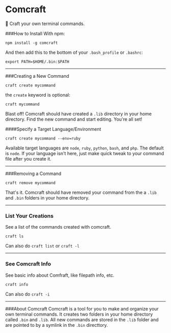 # Comcraft
🚀 Craft your own terminal commands.

###How to Install
With npm:
```
npm install -g comcraft
```
And then add this to the bottom of your `.bash_profile` or `.bashrc`:
```
export PATH=$HOME/.bin:$PATH
```

<hr>

###Creating a New Command
```
craft create mycommand
```
the `create` keyword is optional:
```
craft mycommand
```
Blast off! Comcraft should have created a `.lib` directory in your home directory. Find the new command and start editing. You're all set!

####Specify a Target Language/Environment
```
craft create mycommand --env=ruby
```
Available target languages are `node`, `ruby`, `python`, `bash`, and `php`.  The default is `node`.
If your language isn't here, just make quick tweak to your command file after you create it.

<hr>

###Removing a Command
```
craft remove mycommand
```
That's it. Comcraft should have removed your command from the a `.lib` and `.bin` folders in your home directory. 

<hr>

### List Your Creations
See a list of the commands created with comcraft.
```
craft ls
```
Can also do `craft list` or `craft -l`

<hr>

### See Comcraft Info
See basic info about Comfraft, like filepath info, etc.
```
craft info
```
Can also do `craft -i`

<hr>

###About Comcraft
Comcraft is a tool for you to make and organize your own terminal commands. It creates two folders in your home directory called `.bin` and `.lib`. All new commands are stored in the `.lib` folder and are pointed to by a symlink in the `.bin` directtory.

